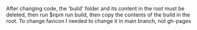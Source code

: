 After changing code, the 'build' folder and its content in the root must be deleted, then run $npm run build, then copy the contents of the build in the root.
To change favicon I needed to change it in main branch, not gh-pages

